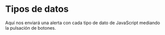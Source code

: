 # Tipos de datos
Aquí nos enviará una alerta con cada tipo de dato de JavaScript mediando la pulsación de botones.